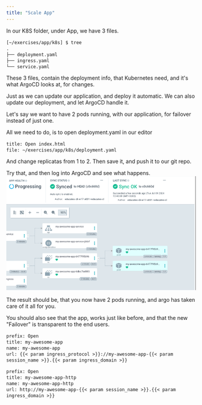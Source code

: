 ```yaml
---
title: "Scale App"
---
```


In our K8S folder, under App, we have 3 files.

``` 
[~/exercises/app/k8s] $ tree
.
├── deployment.yaml
├── ingress.yaml
└── service.yaml
```

These 3 files, contain the deployment info, that Kubernetes need, and it's what ArgoCD looks at, for changes.

Just as we can update our application, and deploy it automatic. We can also update our deployment, and let ArgoCD handle it.

Let's say we want to have 2 pods running, wíth our application, for failover instead of just one.

All we need to do, is to open deployment.yaml in our editor
```editor:open-file
title: Open index.html
file: ~/exercises/app/k8s/deployment.yaml
```

And change replicatas from 1 to 2.
Then save it, and push it to our git repo.

Try that, and then log into ArgoCD and see what happens.
![replicas](1.png)

The result should be, that you now have 2 pods running, and argo has taken care of it all for you.

You should also see that the app, works just like before, and that the new "Failover" is transparent to the end users.

```dashboard:reload-dashboard
prefix: Open
title: my-awesome-app
name: my-awesome-app
url: {{< param ingress_protocol >}}://my-awesome-app-{{< param session_name >}}.{{< param ingress_domain >}}
```
```dashboard:reload-dashboard
prefix: Open
title: my-awesome-app-http
name: my-awesome-app-http
url: http://my-awesome-app-{{< param session_name >}}.{{< param ingress_domain >}}
```